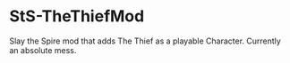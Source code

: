 # StS-TheThiefMod
Slay the Spire mod that adds The Thief as a playable Character. Currently an absolute mess.
